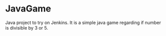 # JavaGame
Java project to try on Jenkins.
It is a simple java game regarding if number is divisible by 3 or 5.
